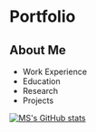 # Portfolio

## About Me
- Work Experience
- Education
- Research
- Projects

[![MS's GitHub stats](https://github-readme-stats.vercel.app/api?username=softstat&include_all_commits=true&theme=nord&hide_border=true&count_private=true)](https://github.com/softstat/github-readme-stats)
